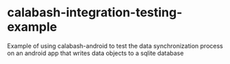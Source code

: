 calabash-integration-testing-example
====================================

Example of using calabash-android to test the data synchronization process on an android app that writes data objects to a sqlite database
